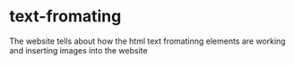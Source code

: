 # text-fromating
The website tells about how the html text fromatinng elements are working and inserting images into the website
